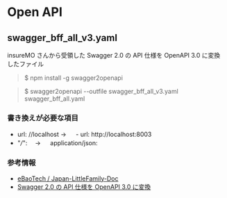 # Open API

## swagger_bff_all_v3.yaml

insureMO さんから受領した Swagger 2.0 の API 仕様を OpenAPI 3.0 に変換したファイル

> $ npm install -g swagger2openapi

> $ swagger2openapi --outfile swagger_bff_all_v3.yaml swagger_bff_all.yaml

### 書き換えが必要な項目

- url: //localhost → 　 - url: http://localhost:8003
- "_/_":　 → 　 application/json:

### 参考情報

- [eBaoTech / Japan-LittleFamily-Doc](https://github.com/eBaoTech/Japan-LittleFamily-Doc/tree/main/for-onsite-dev/05-EC%E5%AF%BE%E5%BF%9C/II%20API)
- [Swagger 2.0 の API 仕様を OpenAPI 3.0 に変換](https://qiita.com/omineyu/items/fcde0b8800d9e9bd1b14)

